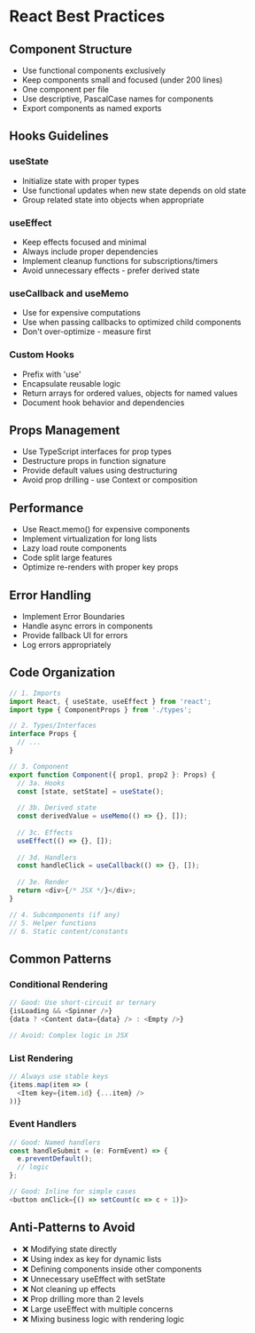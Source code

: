 # React Best Practices

## Component Structure

- Use functional components exclusively
- Keep components small and focused (under 200 lines)
- One component per file
- Use descriptive, PascalCase names for components
- Export components as named exports

## Hooks Guidelines

### useState
- Initialize state with proper types
- Use functional updates when new state depends on old state
- Group related state into objects when appropriate

### useEffect
- Keep effects focused and minimal
- Always include proper dependencies
- Implement cleanup functions for subscriptions/timers
- Avoid unnecessary effects - prefer derived state

### useCallback and useMemo
- Use for expensive computations
- Use when passing callbacks to optimized child components
- Don't over-optimize - measure first

### Custom Hooks
- Prefix with 'use'
- Encapsulate reusable logic
- Return arrays for ordered values, objects for named values
- Document hook behavior and dependencies

## Props Management

- Use TypeScript interfaces for prop types
- Destructure props in function signature
- Provide default values using destructuring
- Avoid prop drilling - use Context or composition

## Performance

- Use React.memo() for expensive components
- Implement virtualization for long lists
- Lazy load route components
- Code split large features
- Optimize re-renders with proper key props

## Error Handling

- Implement Error Boundaries
- Handle async errors in components
- Provide fallback UI for errors
- Log errors appropriately

## Code Organization

```typescript
// 1. Imports
import React, { useState, useEffect } from 'react';
import type { ComponentProps } from './types';

// 2. Types/Interfaces
interface Props {
  // ...
}

// 3. Component
export function Component({ prop1, prop2 }: Props) {
  // 3a. Hooks
  const [state, setState] = useState();
  
  // 3b. Derived state
  const derivedValue = useMemo(() => {}, []);
  
  // 3c. Effects
  useEffect(() => {}, []);
  
  // 3d. Handlers
  const handleClick = useCallback(() => {}, []);
  
  // 3e. Render
  return <div>{/* JSX */}</div>;
}

// 4. Subcomponents (if any)
// 5. Helper functions
// 6. Static content/constants
```

## Common Patterns

### Conditional Rendering
```typescript
// Good: Use short-circuit or ternary
{isLoading && <Spinner />}
{data ? <Content data={data} /> : <Empty />}

// Avoid: Complex logic in JSX
```

### List Rendering
```typescript
// Always use stable keys
{items.map(item => (
  <Item key={item.id} {...item} />
))}
```

### Event Handlers
```typescript
// Good: Named handlers
const handleSubmit = (e: FormEvent) => {
  e.preventDefault();
  // logic
};

// Good: Inline for simple cases
<button onClick={() => setCount(c => c + 1)}>
```

## Anti-Patterns to Avoid

- ❌ Modifying state directly
- ❌ Using index as key for dynamic lists
- ❌ Defining components inside other components
- ❌ Unnecessary useEffect with setState
- ❌ Not cleaning up effects
- ❌ Prop drilling more than 2 levels
- ❌ Large useEffect with multiple concerns
- ❌ Mixing business logic with rendering logic

